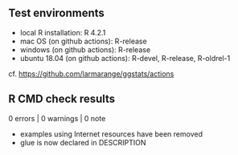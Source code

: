 ## Test environments

* local R installation: R 4.2.1
* mac OS (on github actions): R-release
* windows (on github actions): R-release
* ubuntu 18.04 (on github actions): R-devel, R-release, R-oldrel-1

cf. https://github.com/larmarange/ggstats/actions

## R CMD check results

0 errors | 0 warnings | 0 note

* examples using Internet resources have been removed
* glue is now declared in DESCRIPTION
